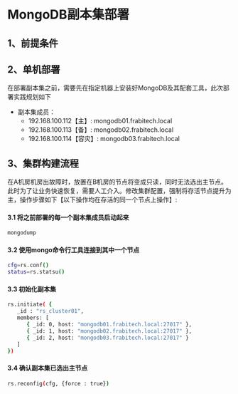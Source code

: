 # MongoDB副本集部署


## 1、前提条件

## 2、单机部署

在部署副本集之前，需要先在指定机器上安装好MongoDB及其配套工具，此次部署实践规划如下

- 副本集成员：
	- 192.168.100.112【主】: mongodb01.frabitech.local
	- 192.168.100.113【备】: mongodb02.frabitech.local
	- 192.168.100.114【容灾】: mongodb03.frabitech.local


## 3、集群构建流程
在A机房机房出故障时，放置在B机房的节点将变成只读，同时无法选出主节点。此时为了让业务快速恢复，需要人工介入。修改集群配置，强制将存活节点提升为主，操作步骤如下【以下操作均在存活的同一个节点上操作】:

#### 3.1 将之前部署的每一个副本集成员启动起来
```bash
mongodump 
```

#### 3.2 使用mongo命令行工具连接到其中一个节点
```bash
cfg=rs.conf()
status=rs.statsu()
```

#### 3.3 初始化副本集
```bash 
rs.initiate( {
   _id : "rs_cluster01",
   members: [
      { _id: 0, host: "mongodb01.frabitech.local:27017" },
      { _id: 1, host: "mongodb02.frabitech.local:27017" },
      { _id: 2, host: "mongodb03.frabitech.local:27017" }
   ]
})
```

#### 3.4 确认副本集已选出主节点
```bash
rs.reconfig(cfg, {force : true})
```
